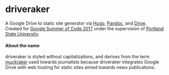 # driveraker

A Google Drive to static site generator via [Hugo](https://gohugo.io/), [Pandoc](https://github.com/jgm/pandoc), and [Drive](https://github.com/odeke-em/drive). Created for [Google Summer of Code 2017](https://developers.google.com/open-source/gsoc/) under the supervision of [Portland State University](http://wiki.cs.pdx.edu/psu-gsoc/index.html).

#### About the name

driveraker is styled without capitalizations, and derives from the term [muckraker](https://en.wikipedia.org/wiki/Muckraker) used towards journalists because driveraker integrates Google Drive with web hosting for static sites aimed towards news publications.

